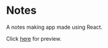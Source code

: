 # Notes
A notes making app made using React.

Click [here](https://csb-9pzowrx8y.netlify.com) for preview.
